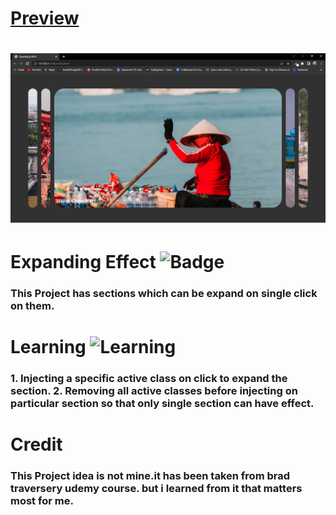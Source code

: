 # [Preview](https://expandingeffect.netlify.app/)
# ![Screenshot](expandingEffectProj.PNG)
# Expanding Effect ![Badge](https://img.shields.io/badge/Expanding-Effect-brightgreen)
### This Project has sections which can be expand on single click on them.
# Learning ![Learning](https://img.shields.io/badge/Project-Learning-brightgreen)
### 1. Injecting a specific active class on click to expand the section. 2. Removing all active classes before injecting on particular section so that only single section can have effect.

# Credit 
### This Project idea is not mine.it has been taken from brad traversery udemy course. but i learned from it that matters most for me.


